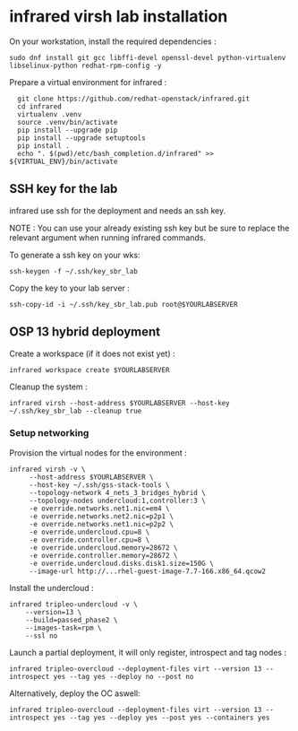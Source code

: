 infrared virsh lab installation
===============================

On your workstation, install the required dependencies :

```shell
sudo dnf install git gcc libffi-devel openssl-devel python-virtualenv libselinux-python redhat-rpm-config -y
```

Prepare a virtual environment for infrared :

```shell
  git clone https://github.com/redhat-openstack/infrared.git
  cd infrared
  virtualenv .venv
  source .venv/bin/activate
  pip install --upgrade pip
  pip install --upgrade setuptools
  pip install .
  echo ". $(pwd)/etc/bash_completion.d/infrared" >> ${VIRTUAL_ENV}/bin/activate
```

## SSH key for the lab

infrared use ssh for the deployment and needs an ssh key.

NOTE : You can use your already existing ssh key but be sure to replace the relevant argument when running infrared commands.

To generate a ssh key on your wks:

```shell
ssh-keygen -f ~/.ssh/key_sbr_lab
```

Copy the key to your lab server :

```shell
ssh-copy-id -i ~/.ssh/key_sbr_lab.pub root@$YOURLABSERVER
```

## OSP 13 hybrid deployment

Create a workspace (if it does not exist yet) :

```shell
infrared workspace create $YOURLABSERVER
```

Cleanup the system :

```shell
infrared virsh --host-address $YOURLABSERVER --host-key ~/.ssh/key_sbr_lab --cleanup true
```

### Setup networking

Provision the virtual nodes for the environment :

```shell
infrared virsh -v \
     --host-address $YOURLABSERVER \
     --host-key ~/.ssh/gss-stack-tools \
     --topology-network 4_nets_3_bridges_hybrid \
     --topology-nodes undercloud:1,controller:3 \
     -e override.networks.net1.nic=em4 \
     -e override.networks.net2.nic=p2p1 \
     -e override.networks.net1.nic=p2p2 \
     -e override.undercloud.cpu=8 \
     -e override.controller.cpu=8 \
     -e override.undercloud.memory=28672 \
     -e override.controller.memory=28672 \
     -e override.undercloud.disks.disk1.size=150G \
     --image-url http://...rhel-guest-image-7.7-166.x86_64.qcow2
```

Install the undercloud :

```shell
infrared tripleo-undercloud -v \
    --version=13 \
    --build=passed_phase2 \
    --images-task=rpm \
    --ssl no
```

Launch a partial deployment, it will only register, introspect and tag nodes :

```shell
infrared tripleo-overcloud --deployment-files virt --version 13 --introspect yes --tag yes --deploy no --post no
```

Alternatively, deploy the OC aswell:

```shell
infrared tripleo-overcloud --deployment-files virt --version 13 --introspect yes --tag yes --deploy yes --post yes --containers yes
```
